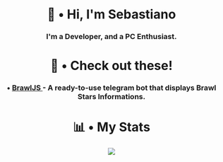 <div align="center" dir="auto">
  
  <h1> 👋 • Hi, I'm Sebastiano </h1>

  <h3> I'm a Developer, and a PC Enthusiast. </h3>

  <h1> 📌 • Check out these! </h1>

  <h3> • <a href="https://github.com/ssxbaa/BrawlJS"> BrawlJS </a> - A ready-to-use telegram bot that displays Brawl Stars Informations. </h3>

  <h1> 📊 • My Stats </h1>
  
  <img style="max-width:100%" src="https://github-readme-stats.vercel.app/api?username=ssxbaa&theme=github_dark"></img>
  
</div>
